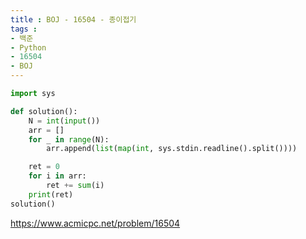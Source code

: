 ```yaml
---
title : BOJ - 16504 - 종이접기
tags :
- 백준
- Python
- 16504
- BOJ
---
```


```python
import sys

def solution():
    N = int(input())
    arr = []
    for _ in range(N):
        arr.append(list(map(int, sys.stdin.readline().split())))

    ret = 0
    for i in arr:
        ret += sum(i)
    print(ret)
solution()
```

https://www.acmicpc.net/problem/16504

